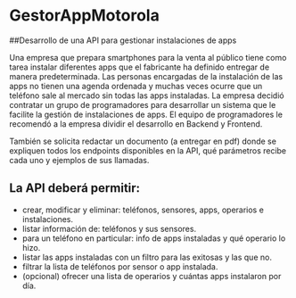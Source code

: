 # GestorAppMotorola

##Desarrollo de una API para gestionar instalaciones de apps

Una empresa que prepara smartphones para la venta al público tiene como tarea
instalar diferentes apps que el fabricante ha definido entregar de manera
predeterminada.
Las personas encargadas de la instalación de las apps no tienen una agenda
ordenada y muchas veces ocurre que un teléfono sale al mercado sin todas las
apps instaladas.
La empresa decidió contratar un grupo de programadores para desarrollar un
sistema que le facilite la gestión de instalaciones de apps. El equipo de
programadores le recomendó a la empresa dividir el desarrollo en Backend y
Frontend.

También se solicita redactar un documento (a entregar en pdf) donde se expliquen
todos los endpoints disponibles en la API, qué parámetros recibe cada uno y
ejemplos de sus llamadas.

## La API deberá permitir:
- crear, modificar y eliminar: teléfonos, sensores, apps, operarios e instalaciones.
- listar información de: teléfonos y sus sensores.
- para un teléfono en particular: info de apps instaladas y qué operario lo hizo.
- listar las apps instaladas con un filtro para las exitosas y las que no.
- filtrar la lista de teléfonos por sensor o app instalada.
- (opcional) ofrecer una lista de operarios y cuántas apps instalaron por día.
